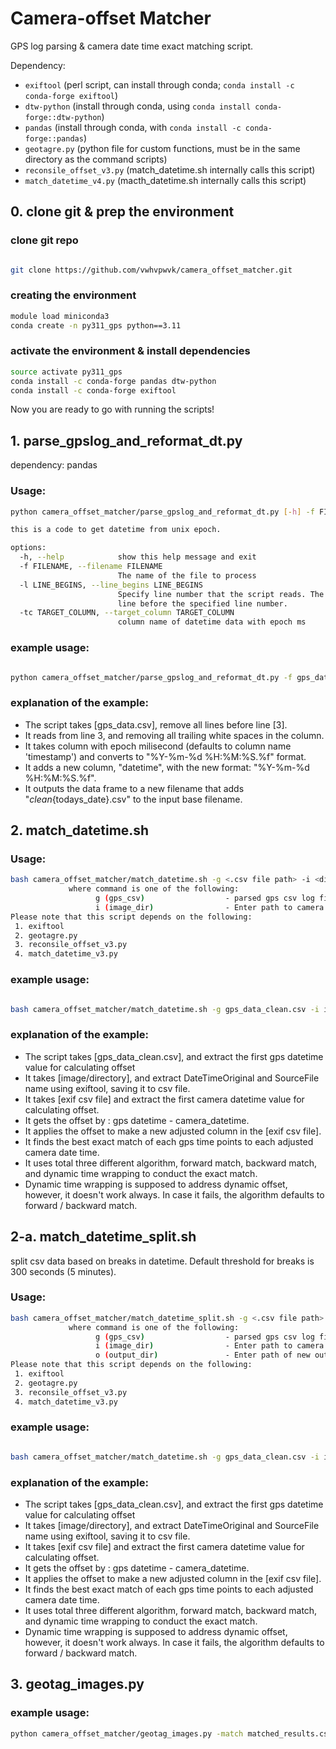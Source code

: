 # Camera-offset Matcher
GPS log parsing & camera date time exact matching script.

Dependency:
- `exiftool` (perl script, can install through conda; `conda install -c conda-forge exiftool`)
- `dtw-python` (install through conda, using `conda install conda-forge::dtw-python`)
- `pandas` (install through conda, with `conda install -c conda-forge::pandas`)
- `geotagre.py` (python file for custom functions, must be in the same directory as the command scripts)
- `reconsile_offset_v3.py` (match_datetime.sh internally calls this script)
- `match_datetime_v4.py` (macth_datetime.sh internally calls this script)

## 0. clone git & prep the environment

### clone git repo

```bash

git clone https://github.com/vwhvpwvk/camera_offset_matcher.git

```

### creating the environment

```bash
module load miniconda3
conda create -n py311_gps python==3.11

```

### activate the environment & install dependencies

```bash
source activate py311_gps
conda install -c conda-forge pandas dtw-python
conda install -c conda-forge exiftool
```
Now you are ready to go with running the scripts!

## 1. parse_gpslog_and_reformat_dt.py

dependency: pandas

### Usage: 

```bash
python camera_offset_matcher/parse_gpslog_and_reformat_dt.py [-h] -f FILENAME -l LINE_BEGINS [-tc TARGET_COLUMN]

this is a code to get datetime from unix epoch.

options:
  -h, --help            show this help message and exit
  -f FILENAME, --filename FILENAME
                        The name of the file to process
  -l LINE_BEGINS, --line_begins LINE_BEGINS
                        Specify line number that the script reads. The script removes every
                        line before the specified line number.
  -tc TARGET_COLUMN, --target_column TARGET_COLUMN
                        column name of datetime data with epoch ms
```
### example usage:

```bash

python camera_offset_matcher/parse_gpslog_and_reformat_dt.py -f gps_data.csv -l 3

```

### explanation of the example:
- The script takes [gps_data.csv], remove all lines before line [3].
- It reads from line 3, and removing all trailing white spaces in the column. 
- It takes column with epoch milisecond (defaults to column name 'timestamp') and converts to "%Y-%m-%d %H:%M:%S.%f" format.
- It adds a new column, "datetime", with the new format: "%Y-%m-%d %H:%M:%S.%f".
- It outputs the data frame to a new filename that adds "_clean_{todays_date}.csv" to the input base filename.

## 2. match_datetime.sh

### Usage: 

```bash 
bash camera_offset_matcher/match_datetime.sh -g <.csv file path> -i <directory>
             where command is one of the following:
                   g (gps_csv)                  - parsed gps csv log file---output of parse_gpslog_and_reformat.py
                   i (image_dir)                - Enter path to camera image files
Please note that this script depends on the following:
 1. exiftool
 2. geotagre.py
 3. reconsile_offset_v3.py
 4. match_datetime_v3.py
```

### example usage:

```bash

bash camera_offset_matcher/match_datetime.sh -g gps_data_clean.csv -i image/directory

```

### explanation of the example:

- The script takes [gps_data_clean.csv], and extract the first gps datetime value for calculating offset
- It takes [image/directory], and extract DateTimeOriginal and SourceFile name using exiftool, saving it to csv file. 
- It takes [exif csv file] and extract the first camera datetime value for calculating offset.
- It gets the offset by : gps datetime - camera_datetime.
- It applies the offset to make a new adjusted column in the [exif csv file].
- It finds the best exact match of each gps time points to each adjusted camera date time.
- It uses total three different algorithm, forward match, backward match, and dynamic time wrapping to conduct the exact match.
- Dynamic time wrapping is supposed to address dynamic offset, however, it doesn't work always. In case it fails, the algorithm defaults to forward / backward match.


## 2-a. match_datetime_split.sh

split csv data based on breaks in datetime. Default threshold for breaks is 300 seconds (5 minutes).

### Usage: 

```bash 
bash camera_offset_matcher/match_datetime_split.sh -g <.csv file path> -i <directory> -o <directory>
             where command is one of the following:
                   g (gps_csv)                  - parsed gps csv log file---output of parse_gpslog_and_reformat.py
                   i (image_dir)                - Enter path to camera image files
                   o (output_dir)               - Enter path of new output directory
Please note that this script depends on the following:
 1. exiftool
 2. geotagre.py
 3. reconsile_offset_v3.py
 4. match_datetime_v3.py
```

### example usage:

```bash

bash camera_offset_matcher/match_datetime.sh -g gps_data_clean.csv -i image/directory -o output_directory

```

### explanation of the example:

- The script takes [gps_data_clean.csv], and extract the first gps datetime value for calculating offset
- It takes [image/directory], and extract DateTimeOriginal and SourceFile name using exiftool, saving it to csv file. 
- It takes [exif csv file] and extract the first camera datetime value for calculating offset.
- It gets the offset by : gps datetime - camera_datetime.
- It applies the offset to make a new adjusted column in the [exif csv file].
- It finds the best exact match of each gps time points to each adjusted camera date time.
- It uses total three different algorithm, forward match, backward match, and dynamic time wrapping to conduct the exact match.
- Dynamic time wrapping is supposed to address dynamic offset, however, it doesn't work always. In case it fails, the algorithm defaults to forward / backward match.

## 3. geotag_images.py

### example usage:

```bash
python camera_offset_matcher/geotag_images.py -match matched_results.csv -dir image/directory -n 12

```



